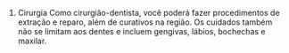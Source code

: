 1. Cirurgia 
Como cirurgião-dentista, 
você poderá fazer procedimentos de extração e reparo, 
além de curativos na região. Os cuidados também não se 
limitam aos dentes e incluem gengivas, lábios, bochechas e maxilar.